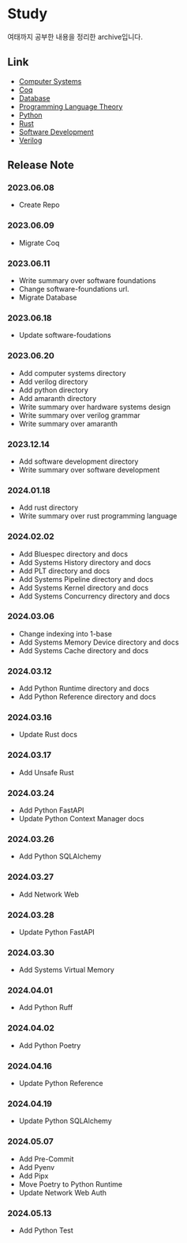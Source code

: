 # Study

여태까지 공부한 내용을 정리한 archive입니다.

## Link

* [Computer Systems](computer_systems/README.md)
* [Coq](coq/README.md)
* [Database](database/README.md)
* [Programming Language Theory](plt/README.md)
* [Python](python/README.md)
* [Rust](rust/README.md)
* [Software Development](software_development/README.md)
* [Verilog](verilog/README.md)

## Release Note

### 2023.06.08

* Create Repo

### 2023.06.09

* Migrate Coq

### 2023.06.11

* Write summary over software foundations
* Change software-foundations url.
* Migrate Database

### 2023.06.18

* Update software-foudations

### 2023.06.20

* Add computer systems directory
* Add verilog directory
* Add python directory
* Add amaranth directory
* Write summary over hardware systems design
* Write summary over verilog grammar
* Write summary over amaranth

### 2023.12.14

* Add software development directory
* Write summary over software development

### 2024.01.18

* Add rust directory
* Write summary over rust programming language

### 2024.02.02

* Add Bluespec directory and docs
* Add Systems History directory and docs
* Add PLT directory and docs
* Add Systems Pipeline directory and docs
* Add Systems Kernel directory and docs
* Add Systems Concurrency directory and docs

### 2024.03.06

* Change indexing into 1-base
* Add Systems Memory Device directory and docs
* Add Systems Cache directory and docs

### 2024.03.12

* Add Python Runtime directory and docs
* Add Python Reference directory and docs

### 2024.03.16

* Update Rust docs

### 2024.03.17

* Add Unsafe Rust

### 2024.03.24

* Add Python FastAPI
* Update Python Context Manager docs

### 2024.03.26

* Add Python SQLAlchemy

### 2024.03.27

* Add Network Web

### 2024.03.28

* Update Python FastAPI

### 2024.03.30

* Add Systems Virtual Memory

### 2024.04.01

* Add Python Ruff

### 2024.04.02

* Add Python Poetry

### 2024.04.16

* Update Python Reference

### 2024.04.19

* Update Python SQLAlchemy

### 2024.05.07

* Add Pre-Commit
* Add Pyenv
* Add Pipx
* Move Poetry to Python Runtime
* Update Network Web Auth

### 2024.05.13

* Add Python Test
